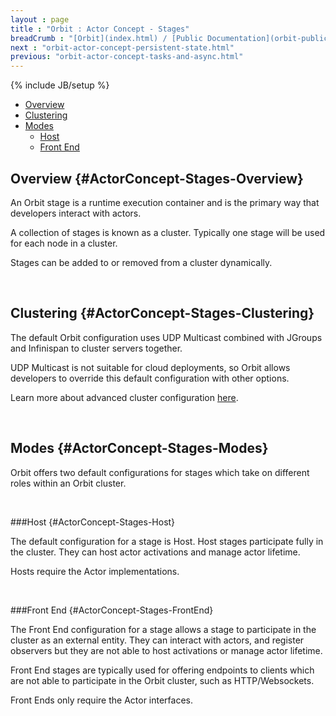 ```yaml
---
layout : page
title : "Orbit : Actor Concept - Stages"
breadCrumb : "[Orbit](index.html) / [Public Documentation](orbit-public-documentation.html) / [Actors](orbit-actors.html) / [Actor Concepts](orbit-actor-concepts.html)"
next : "orbit-actor-concept-persistent-state.html"
previous: "orbit-actor-concept-tasks-and-async.html"
---
```

{% include JB/setup %}



-  [Overview](#ActorConcept-Stages-Overview)
-  [Clustering](#ActorConcept-Stages-Clustering)
-  [Modes](#ActorConcept-Stages-Modes)
    -  [Host](#ActorConcept-Stages-Host)
    -  [Front End](#ActorConcept-Stages-FrontEnd)



Overview {#ActorConcept-Stages-Overview}
----------


An Orbit stage is a runtime execution container and is the primary way that developers interact with actors. 


A collection of stages is known as a cluster. Typically one stage will be used for each node in a cluster. 


Stages can be added to or removed from a cluster dynamically.


 


Clustering {#ActorConcept-Stages-Clustering}
----------


The default Orbit configuration uses UDP Multicast combined with JGroups and Infinispan to cluster servers together.


UDP Multicast is not suitable for cloud deployments, so Orbit allows developers to override this default configuration with other options.


Learn more about advanced cluster configuration [here](orbit-advanced-topic-cluster-configuration.html).


 


Modes {#ActorConcept-Stages-Modes}
----------


Orbit offers two default configurations for stages which take on different roles within an Orbit cluster.


 


###Host {#ActorConcept-Stages-Host}


The default configuration for a stage is Host. Host stages participate fully in the cluster. They can host actor activations and manage actor lifetime.


Hosts require the Actor implementations.


 


###Front End {#ActorConcept-Stages-FrontEnd}


The Front End configuration for a stage allows a stage to participate in the cluster as an external entity. They can interact with actors, and register observers but they are not able to host activations or manage actor lifetime.


Front End stages are typically used for offering endpoints to clients which are not able to participate in the Orbit cluster, such as HTTP/Websockets. 


Front Ends only require the Actor interfaces.


 

